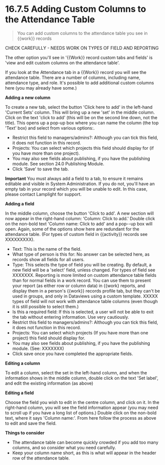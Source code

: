 # 16.7.5 Adding Custom Columns to the Attendance Table

> You can add custom columns to the attendance table you see in {{work}} records

CHECK CAREFULLY - NEEDS WORK ON TYPES OF FIELD AND REPORTING

The other option you'll see in '{{Work}} record custom tabs and fields' is 'view and edit custom columns on the attendance table'.  

If you look at the Attendance tab in a {{Work}} record you will see the attendance table. There are a number of columns, including name, attendance type, and role.  It's possible to add additional custom columns here (you may already have some.)

**Adding a new column**

To create a new tab, select the button 'Click here to add' in the left-hand 'Current Sets' column. This will bring up a new 'set' in the middle column. Click on the text 'click to add' (this will be on the second line down, not the title). This opens up a pop-up box where you can name the column (the top 'Text' box) and select from various options:. 


- Restrict this field to managers/admins?: Although you can tick this field, it does not function in this record.
- Projects: You can select which projects this field should display for (if you have more than one project). 
- You may also see fields about publishing, if you have the publishing module. See section 24.0 Publishing Module. 
- Click 'Save' to save the tab.

**Important** You must always add a field to a tab, to ensure it remains editable and visible in System Administration. If you do not, you'll have an empty tab in your record which you will be unable to edit. In this case, please contact Lamplight for support.

**Adding a field**

In the middle column, choose the button 'Click to add'. A new section will now appear in the right-hand column: 'Column: Click to add.' Double click on the non-bold text 'Column name: Click to add' and a pop--up box will open. Again, some of the options show here are redundant for the attendance table. (For types of custom field in {{activity}} records see XXXXXXXXX).


- Text: This is the name of the field.
- What type of person is this for: No answer can be selected here, as records show all fields for all users.
- Type: This selects the type of field you will be creating. By default, a new field will be a 'select' field, unless changed. For types of field see XXXXXXX. Reporting is more limited on custom attendance table fields than for normal fields in a work record.  You can use them to present your report (as either row or column data) in {{work} reports, and display them in a person's {{work}} records profile tab, but they can't be used in groups, and only in Dataviews using a custom template. XXXXX types of field will not work with attendance table columns (even though it is still possible to select them.)
- Is this a required field: If this is selected, a user will not be able to exit the tab without entering information. Use very cautiously.
- Restrict this field to managers/admins?: Although you can tick this field, it does not function in this record.
- Projects: You can select which projects (If you have more than one project) this field should display for.
- You may also see fields about publishing, if you have the publishing module. (See: XXXXXXX) 
- Click save once you have completed the appropriate fields.

**Editing a column**

To edit a column, select the set in the left-hand column, and when the information shows in the middle column, double click on the text 'Set label', and edit the existing information (as above)

**Editing a field**

Choose the field you wish to edit in the centre column, and click on it. In the right-hand column, you will see the field information appear (you may need to scroll up if you have a long list of options.) Double click on the non-bold text, where it says 'Column name:'. From here follow the process as above to edit and save the field.

**Things to consider**
- The attendance table can become quickly crowded if you add too many columns, and so consider what you need carefully.
- Keep your column name short, as this is what will appear in the header row of the attendance table.
